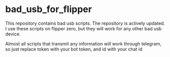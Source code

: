 # bad_usb_for_flipper

This repository contains bad usb scripts. The repository is actively updated. I use these scripts on flipper zero, but they will work for any other bad usb device.

Almost all scripts that transmit any information will work through telegram, so just replace token with your bot token, and id with your chat id
